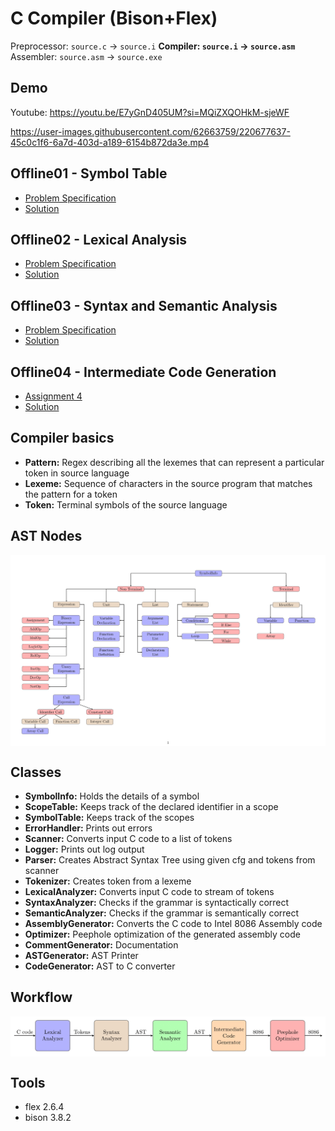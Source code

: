 # **C Compiler (Bison+Flex)**

Preprocessor: `source.c` &rarr; `source.i`
**Compiler: `source.i` &rarr; `source.asm`**
Assembler: `source.asm` &rarr; `source.exe`

## Demo

Youtube: https://youtu.be/E7yGnD405UM?si=MQiZXQOHkM-sjeWF

https://user-images.githubusercontent.com/62663759/220677637-45c0c1f6-6a7d-403d-a189-6154b872da3e.mp4


## Offline01 - Symbol Table

- [Problem Specification](01_Symbol_Table\specs\CSE310_Assignment1_Specification.pdf)
- [Solution](01_Symbol_Table)

## Offline02 - Lexical Analysis

- [Problem Specification](02_Lexical_Analysis\specs\CSE310_July2022_Offline2_LexicalAnalysis_Specifications.pdf)
- [Solution](02_Lexical_Analysis)

## Offline03 - Syntax and Semantic Analysis

- [Problem Specification](03_Syntax_and_Semantic_Analysis\specs\CSE310_July_2022_YACC_Assignment_Spec-1.pdf)
- [Solution](03_Syntax_and_Semantic_Analysis)

## Offline04 - Intermediate Code Generation

- [Assignment 4](04_Intermediate_Code_Generation\specs\CSE_310_July_2023_ICG_Spec.docx.pdf)
- [Solution](04_Intermediate_Code_Generation)

<!-- 
<video width="900">
  <source src="demo.mp4" type="video/mp4">
</video>
 -->
 
## Compiler basics

- **Pattern:** Regex describing all the lexemes that can represent a particular token in source language
- **Lexeme:** Sequence of characters in the source program that matches the pattern for a token
- **Token:** Terminal symbols of the source language
<!-- ## Limitations
- Keywords
  - break
  - continue
  - do
  - switch
  - case
  - default
- Limited syntax error recovery -->

## AST Nodes

<img align="center" alt="Mahir Labib Dihan's LinkdeIn"  src="AST_Node.png" />

## Classes

- **SymbolInfo:** Holds the details of a symbol
- **ScopeTable:** Keeps track of the declared identifier in a scope
- **SymbolTable:** Keeps track of the scopes
- **ErrorHandler:** Prints out errors
- **Scanner:** Converts input C code to a list of tokens
- **Logger:** Prints out log output
- **Parser:** Creates Abstract Syntax Tree using given cfg and tokens from scanner
- **Tokenizer:** Creates token from a lexeme
- **LexicalAnalyzer:** Converts input C code to stream of tokens
- **SyntaxAnalyzer:** Checks if the grammar is syntactically correct
- **SemanticAnalyzer:** Checks if the grammar is semantically correct
- **AssemblyGenerator:** Converts the C code to Intel 8086 Assembly code
- **Optimizer:** Peephole optimization of the generated assembly code
- **CommentGenerator:** Documentation
- **ASTGenerator:** AST Printer
- **CodeGenerator:** AST to C converter
<!-- ## Variants of symbols
- Terminal
  - Identifier
    - Variable - Array
      - Function
- NonTerminal - Expression - ArrayCall - List - ParameterList - ArgumentList - DeclarationList - Block - if - if-else - for - while -->

## Workflow

<img align="center" alt="Mahir Labib Dihan's LinkdeIn"  src="Workflow.png" />

## Tools

- flex 2.6.4
- bison 3.8.2
